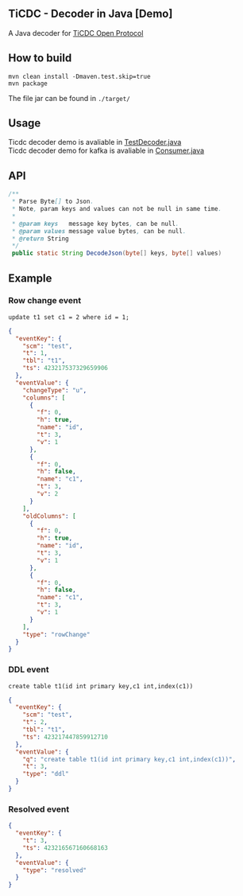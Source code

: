 ## TiCDC - Decoder in Java    [Demo]

A Java decoder for [TiCDC Open Protocol](https://docs.pingcap.com/tidb/stable/ticdc-open-protocol)

## How to build
```shell
mvn clean install -Dmaven.test.skip=true
mvn package
```
The file jar can be found in `./target/`

## Usage
Ticdc decoder demo is avaliable in [TestDecoder.java](https://github.com/7yyo/ticdc-decoder/blob/master/src/main/java/test/TestDecoder.java)  
Ticdc decoder demo for kafka is avaliable in [Consumer.java](https://github.com/7yyo/ticdc-decoder/blob/master/src/main/java/test/kafka/Consumer.java)
## API
```java
/**
 * Parse Byte[] to Json. 
 * Note, param keys and values can not be null in same time.
 *
 * @param keys   message key bytes, can be null.
 * @param values message value bytes, can be null.
 * @return String
 */
 public static String DecodeJson(byte[] keys, byte[] values)
```
## Example

### Row change event
```mysql
update t1 set c1 = 2 where id = 1;
```
```json
{
  "eventKey": {
    "scm": "test",
    "t": 1,
    "tbl": "t1",
    "ts": 423217537329659906
  },
  "eventValue": {
    "changeType": "u",
    "columns": [
      {
        "f": 0,
        "h": true,
        "name": "id",
        "t": 3,
        "v": 1
      },
      {
        "f": 0,
        "h": false,
        "name": "c1",
        "t": 3,
        "v": 2
      }
    ],
    "oldColumns": [
      {
        "f": 0,
        "h": true,
        "name": "id",
        "t": 3,
        "v": 1
      },
      {
        "f": 0,
        "h": false,
        "name": "c1",
        "t": 3,
        "v": 1
      }
    ],
    "type": "rowChange"
  }
}
```
### DDL event
```mysql
create table t1(id int primary key,c1 int,index(c1))
```
```json
{
  "eventKey": {
    "scm": "test",
    "t": 2,
    "tbl": "t1",
    "ts": 423217447859912710
  },
  "eventValue": {
    "q": "create table t1(id int primary key,c1 int,index(c1))",
    "t": 3,
    "type": "ddl"
  }
}
```
### Resolved event
```json
{
  "eventKey": {
    "t": 3,
    "ts": 423216567160668163
  },
  "eventValue": {
    "type": "resolved"
  }
}
```

